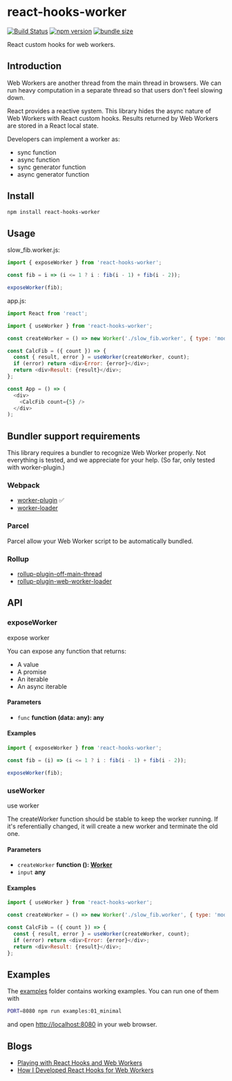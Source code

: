 # react-hooks-worker

[![Build Status](https://travis-ci.com/dai-shi/react-hooks-worker.svg?branch=master)](https://travis-ci.com/dai-shi/react-hooks-worker)
[![npm version](https://badge.fury.io/js/react-hooks-worker.svg)](https://badge.fury.io/js/react-hooks-worker)
[![bundle size](https://badgen.net/bundlephobia/minzip/react-hooks-worker)](https://bundlephobia.com/result?p=react-hooks-worker)

React custom hooks for web workers.

## Introduction

Web Workers are another thread from the main thread in browsers.
We can run heavy computation in a separate thread so that
users don't feel slowing down.

React provides a reactive system.
This library hides the async nature of Web Workers with React custom hooks.
Results returned by Web Workers are stored in a React local state.

Developers can implement a worker as:

-   sync function
-   async function
-   sync generator function
-   async generator function

## Install

```bash
npm install react-hooks-worker
```

## Usage

slow_fib.worker.js:

```javascript
import { exposeWorker } from 'react-hooks-worker';

const fib = i => (i <= 1 ? i : fib(i - 1) + fib(i - 2));

exposeWorker(fib);
```

app.js:

```javascript
import React from 'react';

import { useWorker } from 'react-hooks-worker';

const createWorker = () => new Worker('./slow_fib.worker', { type: 'module' });

const CalcFib = ({ count }) => {
  const { result, error } = useWorker(createWorker, count);
  if (error) return <div>Error: {error}</div>;
  return <div>Result: {result}</div>;
};

const App = () => (
  <div>
    <CalcFib count={5} />
  </div>
);
```

## Bundler support requirements

This library requires a bundler to recognize Web Worker properly.
Not everything is tested, and we appreciate for your help.
(So far, only tested with worker-plugin.)

### Webpack

-   [worker-plugin](https://github.com/GoogleChromeLabs/worker-plugin) :white_check_mark:
-   [worker-loader](https://github.com/webpack-contrib/worker-loader)

### Parcel

Parcel allow your Web Worker script to be automatically bundled.

### Rollup

-   [rollup-plugin-off-main-thread](https://github.com/surma/rollup-plugin-off-main-thread)
-   [rollup-plugin-web-worker-loader](https://github.com/darionco/rollup-plugin-web-worker-loader)

## API

<!-- Generated by documentation.js. Update this documentation by updating the source code. -->

### exposeWorker

expose worker

You can expose any function that returns:

-   A value
-   A promise
-   An iterable
-   An async iterable

#### Parameters

-   `func` **function (data: any): any** 

#### Examples

```javascript
import { exposeWorker } from 'react-hooks-worker';

const fib = (i) => (i <= 1 ? i : fib(i - 1) + fib(i - 2));

exposeWorker(fib);
```

### useWorker

use worker

The createWorker function should be stable to keep the worker running.
If it's referentially changed, it will create a new worker and terminate the old one.

#### Parameters

-   `createWorker` **function (): [Worker](https://developer.mozilla.org/docs/Web/JavaScript)** 
-   `input` **any** 

#### Examples

```javascript
import { useWorker } from 'react-hooks-worker';

const createWorker = () => new Worker('./slow_fib.worker', { type: 'module' });

const CalcFib = ({ count }) => {
  const { result, error } = useWorker(createWorker, count);
  if (error) return <div>Error: {error}</div>;
  return <div>Result: {result}</div>;
};
```

## Examples

The [examples](examples) folder contains working examples.
You can run one of them with

```bash
PORT=8080 npm run examples:01_minimal
```

and open <http://localhost:8080> in your web browser.

<!--
You can also try them in codesandbox.io:
[01](https://codesandbox.io/s/github/dai-shi/react-hooks-worker/tree/master/examples/01_minimal)
[02](https://codesandbox.io/s/github/dai-shi/react-hooks-worker/tree/master/examples/02_typescript)
[03](https://codesandbox.io/s/github/dai-shi/react-hooks-worker/tree/master/examples/03_comparison)
[04](https://codesandbox.io/s/github/dai-shi/react-hooks-worker/tree/master/examples/04_inline)
[05](https://codesandbox.io/s/github/dai-shi/react-hooks-worker/tree/master/examples/05_generator)
-->

## Blogs

-   [Playing with React Hooks and Web Workers](https://blog.axlight.com/posts/playing-with-react-hooks-and-web-workers/)
-   [How I Developed React Hooks for Web Workers](https://blog.axlight.com/posts/how-i-developed-react-hooks-for-web-workers/)
